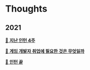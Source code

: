 # Thoughts

## 2021

[:page_facing_up: **지난 인턴 4주**](/Thoughts/지난인턴4주)

[:page_facing_up: **게임 개발자 취업에 필요한 것은 무엇일까**](/Thoughts/게임개발자취업에필요한것은무엇일까)

[:page_facing_up: **인턴 끝**](/Thoughts/인턴끝)
